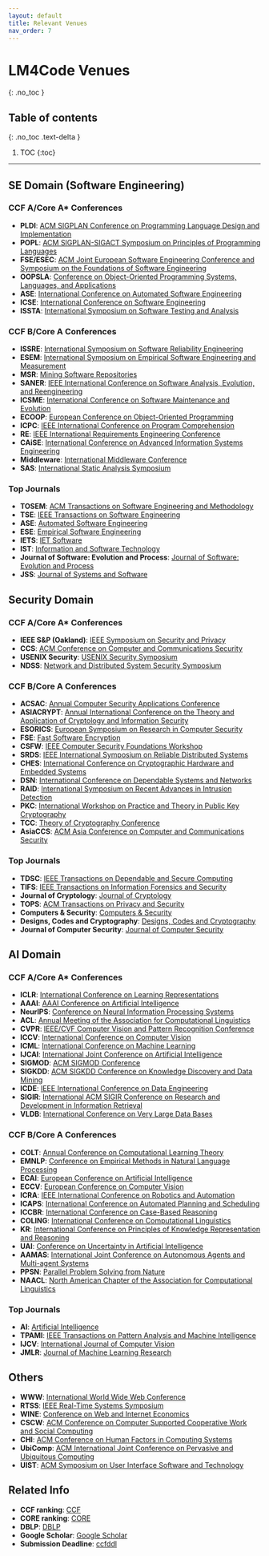 ```yaml
---
layout: default
title: Relevant Venues
nav_order: 7
---
```

# LM4Code Venues
{: .no_toc }

## Table of contents
{: .no_toc .text-delta }

1. TOC
{:toc}

---

## SE Domain (Software Engineering)

### CCF A/Core A* Conferences
- **PLDI**: [ACM SIGPLAN Conference on Programming Language Design and Implementation](https://dblp.org/db/conf/pldi/)
- **POPL**: [ACM SIGPLAN-SIGACT Symposium on Principles of Programming Languages](https://dblp.org/db/conf/popl/)
- **FSE/ESEC**: [ACM Joint European Software Engineering Conference and Symposium on the Foundations of Software Engineering](https://dblp.org/db/conf/sigsoft/)
- **OOPSLA**: [Conference on Object-Oriented Programming Systems, Languages, and Applications](https://dblp.org/db/conf/oopsla/)
- **ASE**: [International Conference on Automated Software Engineering](https://dblp.org/db/conf/kbse/)
- **ICSE**: [International Conference on Software Engineering](https://dblp.org/db/conf/icse/)
- **ISSTA**: [International Symposium on Software Testing and Analysis](https://dblp.org/db/conf/issta/index.html)

### CCF B/Core A Conferences
- **ISSRE**: [International Symposium on Software Reliability Engineering](https://dblp.org/db/conf/issre/index.html)
- **ESEM**: [International Symposium on Empirical Software Engineering and Measurement](https://dblp.org/db/conf/esem/)
- **MSR**: [Mining Software Repositories](https://dblp.org/db/conf/msr/)
- **SANER**: [IEEE International Conference on Software Analysis, Evolution, and Reengineering](https://dblp.org/db/conf/wcre/)
- **ICSME**: [International Conference on Software Maintenance and Evolution](https://dblp.org/db/conf/icsm/)
- **ECOOP**: [European Conference on Object-Oriented Programming](https://dblp.org/db/conf/ecoop/)
- **ICPC**: [IEEE International Conference on Program Comprehension](https://dblp.org/db/conf/iwpc/)
- **RE**: [IEEE International Requirements Engineering Conference](https://dblp.org/db/conf/re/)
- **CAiSE**: [International Conference on Advanced Information Systems Engineering](https://dblp.org/db/conf/caise/)
- **Middleware**: [International Middleware Conference](https://dblp.org/db/conf/middleware/)
- **SAS**: [International Static Analysis Symposium](https://dblp.org/db/conf/sas/)


### Top Journals
- **TOSEM**: [ACM Transactions on Software Engineering and Methodology](https://dblp.org/db/journals/tosem/)
- **TSE**: [IEEE Transactions on Software Engineering](https://dblp.org/db/journals/tse/)
- **ASE**: [Automated Software Engineering](https://dblp.org/db/journals/ase/)
- **ESE**: [Empirical Software Engineering](https://dblp.org/db/journals/ese/)
- **IETS**: [IET Software](https://dblp.org/db/journals/iet-sen/)
- **IST**: [Information and Software Technology](https://dblp.org/db/journals/infsof/)
- **Journal of Software: Evolution and Process**: [Journal of Software: Evolution and Process](https://dblp.org/db/journals/smr/)
- **JSS**: [Journal of Systems and Software](https://dblp.org/db/journals/jss/)


## Security Domain

### CCF A/Core A* Conferences
- **IEEE S&P (Oakland)**: [IEEE Symposium on Security and Privacy](https://dblp.org/db/conf/sp/index.html)
- **CCS**: [ACM Conference on Computer and Communications Security](https://dblp.org/db/conf/ccs/index.html)
- **USENIX Security**: [USENIX Security Symposium](https://dblp.org/db/conf/uss/index.html)
- **NDSS**: [Network and Distributed System Security Symposium](https://dblp.org/db/conf/ndss/index.html)

### CCF B/Core A Conferences
- **ACSAC**: [Annual Computer Security Applications Conference](https://dblp.org/db/conf/acsac/)
- **ASIACRYPT**: [Annual International Conference on the Theory and Application of Cryptology and Information Security](https://dblp.org/db/conf/asiacrypt/)
- **ESORICS**: [European Symposium on Research in Computer Security](https://dblp.org/db/conf/esorics/)
- **FSE**: [Fast Software Encryption](https://dblp.org/db/conf/fse/)
- **CSFW**: [IEEE Computer Security Foundations Workshop](https://dblp.org/db/conf/csfw/)
- **SRDS**: [IEEE International Symposium on Reliable Distributed Systems](https://dblp.org/db/conf/srds/)
- **CHES**: [International Conference on Cryptographic Hardware and Embedded Systems](https://dblp.org/db/conf/ches/)
- **DSN**: [International Conference on Dependable Systems and Networks](https://dblp.org/db/conf/dsn/)
- **RAID**: [International Symposium on Recent Advances in Intrusion Detection](https://dblp.org/db/conf/raid/)
- **PKC**: [International Workshop on Practice and Theory in Public Key Cryptography](https://dblp.org/db/conf/pkc/)
- **TCC**: [Theory of Cryptography Conference](https://dblp.org/db/conf/tcc/)
- **AsiaCCS**: [ACM Asia Conference on Computer and Communications Security](https://dblp.org/db/conf/ccs/)

### Top Journals
- **TDSC**: [IEEE Transactions on Dependable and Secure Computing](https://dblp.org/db/journals/tdsc/)
- **TIFS**: [IEEE Transactions on Information Forensics and Security](https://dblp.org/db/journals/tifs/)
- **Journal of Cryptology**: [Journal of Cryptology](https://dblp.org/db/journals/joc/)
- **TOPS**: [ACM Transactions on Privacy and Security](https://dblp.org/db/journals/tissec/)
- **Computers & Security**: [Computers & Security](https://dblp.org/db/journals/compsec/)
- **Designs, Codes and Cryptography**: [Designs, Codes and Cryptography](https://dblp.org/db/journals/dcc/)
- **Journal of Computer Security**: [Journal of Computer Security](https://dblp.org/db/journals/jcs/)

## AI Domain
### CCF A/Core A* Conferences
- **ICLR**: [International Conference on Learning Representations](https://dblp.org/db/conf/iclr/index.html)
- **AAAI**: [AAAI Conference on Artificial Intelligence](https://dblp.org/db/conf/aaai/)
- **NeurIPS**: [Conference on Neural Information Processing Systems](https://dblp.org/db/conf/nips/)
- **ACL**: [Annual Meeting of the Association for Computational Linguistics](https://dblp.org/db/conf/acl/)
- **CVPR**: [IEEE/CVF Computer Vision and Pattern Recognition Conference](https://dblp.org/db/conf/cvpr/)
- **ICCV**: [International Conference on Computer Vision](https://dblp.org/db/conf/iccv/)
- **ICML**: [International Conference on Machine Learning](https://dblp.org/db/conf/icml/)
- **IJCAI**: [International Joint Conference on Artificial Intelligence](https://dblp.org/db/conf/ijcai/)
- **SIGMOD**: [ACM SIGMOD Conference](https://dblp.org/db/conf/sigmod/)
- **SIGKDD**: [ACM SIGKDD Conference on Knowledge Discovery and Data Mining](https://dblp.org/db/conf/kdd/)
- **ICDE**: [IEEE International Conference on Data Engineering](https://dblp.org/db/conf/icde/)
- **SIGIR**: [International ACM SIGIR Conference on Research and Development in Information Retrieval](https://dblp.org/db/conf/sigir/)
- **VLDB**: [International Conference on Very Large Data Bases](https://dblp.org/db/conf/vldb/)

### CCF B/Core A Conferences
- **COLT**: [Annual Conference on Computational Learning Theory](https://dblp.org/db/conf/colt/)
- **EMNLP**: [Conference on Empirical Methods in Natural Language Processing](https://dblp.org/db/conf/emnlp/)
- **ECAI**: [European Conference on Artificial Intelligence](https://dblp.org/db/conf/ecai/)
- **ECCV**: [European Conference on Computer Vision](https://dblp.org/db/conf/eccv/)
- **ICRA**: [IEEE International Conference on Robotics and Automation](https://dblp.org/db/conf/icra/)
- **ICAPS**: [International Conference on Automated Planning and Scheduling](https://dblp.org/db/conf/aips/)
- **ICCBR**: [International Conference on Case-Based Reasoning](https://dblp.org/db/conf/iccbr/)
- **COLING**: [International Conference on Computational Linguistics](https://dblp.org/db/conf/coling/)
- **KR**: [International Conference on Principles of Knowledge Representation and Reasoning](https://dblp.org/db/conf/kr/)
- **UAI**: [Conference on Uncertainty in Artificial Intelligence](https://dblp.org/db/conf/uai/)
- **AAMAS**: [International Joint Conference on Autonomous Agents and Multi-agent Systems](https://dblp.org/db/conf/atal/)
- **PPSN**: [Parallel Problem Solving from Nature](https://dblp.org/db/conf/ppsn/)
- **NAACL**: [North American Chapter of the Association for Computational Linguistics](https://dblp.org/db/conf/naacl/)


### Top Journals
- **AI**: [Artificial Intelligence](https://dblp.org/db/journals/ai/)
- **TPAMI**: [IEEE Transactions on Pattern Analysis and Machine Intelligence](https://dblp.org/db/journals/pami/)
- **IJCV**: [International Journal of Computer Vision](https://dblp.org/db/journals/ijcv/)
- **JMLR**: [Journal of Machine Learning Research](https://dblp.org/db/journals/jmlr/)

## Others
- **WWW**: [International World Wide Web Conference](https://dblp.org/db/conf/www/)
- **RTSS**: [IEEE Real-Time Systems Symposium](https://dblp.org/db/conf/rtss/)
- **WINE**: [Conference on Web and Internet Economics](https://dblp.org/db/conf/wine/)
- **CSCW**: [ACM Conference on Computer Supported Cooperative Work and Social Computing](https://dblp.org/db/conf/cscw/)
- **CHI**: [ACM Conference on Human Factors in Computing Systems](https://dblp.org/db/conf/chi/)
- **UbiComp**: [ACM International Joint Conference on Pervasive and Ubiquitous Computing](https://dblp.org/db/conf/huc/)
- **UIST**: [ACM Symposium on User Interface Software and Technology](https://dblp.org/db/conf/uist/)

## Related Info
- **CCF ranking**: [CCF](https://www.ccf.org.cn/Academic_Evaluation/By_category/)
- **CORE ranking**: [CORE](http://www.core.edu.au/conference-portal)
- **DBLP**: [DBLP](https://dblp.org/)
- **Google Scholar**: [Google Scholar](https://scholar.google.com/)
- **Submission Deadline**: [ccfddl](https://ccfddl.github.io/)
